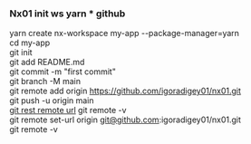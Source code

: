 ### Nx01 init ws yarn * github
yarn create nx-workspace my-app --package-manager=yarn <br>
cd my-app <br>
git init <br>
git add README.md <br>
git commit -m "first commit" <br>
git branch -M main <br>
git remote add origin https://github.com/igoradigey01/nx01.git <br>
git push -u origin main <br>
[git rest remote url](https://docs.github.com/en/get-started/getting-started-with-git/managing-remote-repositories)
git remote -v   <br>
git remote set-url origin git@github.com:igoradigey01/nx01.git <br>
git remote -v 




